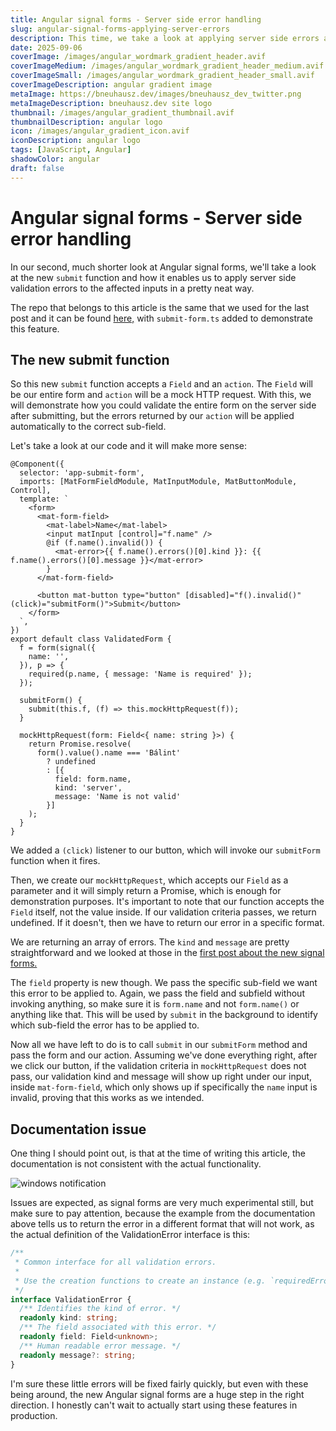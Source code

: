 ```yaml
---
title: Angular signal forms - Server side error handling
slug: angular-signal-forms-applying-server-errors
description: This time, we take a look at applying server side errors after submitting our form
date: 2025-09-06
coverImage: /images/angular_wordmark_gradient_header.avif
coverImageMedium: /images/angular_wordmark_gradient_header_medium.avif
coverImageSmall: /images/angular_wordmark_gradient_header_small.avif
coverImageDescription: angular gradient image
metaImage: https://bneuhausz.dev/images/bneuhausz_dev_twitter.png
metaImageDescription: bneuhausz.dev site logo
thumbnail: /images/angular_gradient_thumbnail.avif
thumbnailDescription: angular logo
icon: /images/angular_gradient_icon.avif
iconDescription: angular logo
tags: [JavaScript, Angular]
shadowColor: angular
draft: false
---
```


# Angular signal forms - Server side error handling

In our second, much shorter look at Angular signal forms, we'll take a look at the new ``submit`` function and how it enables us to apply server side validation errors to the affected inputs in a pretty neat way.

The repo that belongs to this article is the same that we used for the last post and it can be found [here,](https://github.com/bneuhausz/angular-signal-forms) with ``submit-form.ts`` added to demonstrate this feature.

## The new submit function

So this new ``submit`` function accepts a ``Field`` and an ``action``. The ``Field`` will be our entire form and ``action`` will be a mock HTTP request. With this, we will demonstrate how you could validate the entire form on the server side after submitting, but the errors returned by our ``action`` will be applied automatically to the correct sub-field.

Let's take a look at our code and it will make more sense:

```angular-ts
@Component({
  selector: 'app-submit-form',
  imports: [MatFormFieldModule, MatInputModule, MatButtonModule, Control],
  template: `
    <form>
      <mat-form-field>
        <mat-label>Name</mat-label>
        <input matInput [control]="f.name" />
        @if (f.name().invalid()) {
          <mat-error>{{ f.name().errors()[0].kind }}: {{ f.name().errors()[0].message }}</mat-error>
        }
      </mat-form-field>

      <button mat-button type="button" [disabled]="f().invalid()" (click)="submitForm()">Submit</button>
    </form>
  `,
})
export default class ValidatedForm {
  f = form(signal({
    name: '',
  }), p => {
    required(p.name, { message: 'Name is required' });
  });

  submitForm() {
    submit(this.f, (f) => this.mockHttpRequest(f));
  }

  mockHttpRequest(form: Field<{ name: string }>) {
    return Promise.resolve(
      form().value().name === 'Bálint'
        ? undefined
        : [{
          field: form.name,
          kind: 'server',
          message: 'Name is not valid'
        }]
    );
  }
}
```

We added a ``(click)`` listener to our button, which will invoke our ``submitForm`` function when it fires.

Then, we create our ``mockHttpRequest``, which accepts our ``Field`` as a parameter and it will simply return a Promise, which is enough for demonstration purposes. It's important to note that our function accepts the ``Field`` itself, not the value inside. If our validation criteria passes, we return undefined. If it doesn't, then we have to return our error in a specific format.

We are returning an array of errors. The ``kind`` and ``message`` are pretty straightforward and we looked at those in the [first post about the new signal forms.](https://bneuhausz.dev/blog/angular-signal-forms-are-out)

The ``field`` property is new though. We pass the specific sub-field we want this error to be applied to. Again, we pass the field and subfield without invoking anything, so make sure it is ``form.name`` and not ``form.name()`` or anything like that. This will be used by ``submit`` in the background to identify which sub-field the error has to be applied to.

Now all we have left to do is to call ``submit`` in our ``submitForm`` method and pass the form and our action. Assuming we've done everything right, after we click our button, if the validation criteria in ``mockHttpRequest`` does not pass, our validation kind and message will show up right under our input, inside ``mat-form-field``, which only shows up if specifically the ``name`` input is invalid, proving that this works as we intended.

## Documentation issue

One thing I should point out, is that at the time of writing this article, the documentation is not consistent with the actual functionality.

![windows notification](/images/angular-signal-forms/signal_forms_doc_error.avif)

Issues are expected, as signal forms are very much experimental still, but make sure to pay attention, because the example from the documentation above tells us to return the error in a different format that will not work, as the actual definition of the ValidationError interface is this:

```ts
/**
 * Common interface for all validation errors.
 *
 * Use the creation functions to create an instance (e.g. `requiredError`, `minError`, etc.).
 */
interface ValidationError {
  /** Identifies the kind of error. */
  readonly kind: string;
  /** The field associated with this error. */
  readonly field: Field<unknown>;
  /** Human readable error message. */
  readonly message?: string;
}
```

I'm sure these little errors will be fixed fairly quickly, but even with these being around, the new Angular signal forms are a huge step in the right direction. I honestly can't wait to actually start using these features in production.